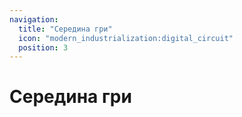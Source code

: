 ```yaml
---
navigation:
  title: "Середина гри"
  icon: "modern_industrialization:digital_circuit"
  position: 3
---
```


# Середина гри

<SubPages />
